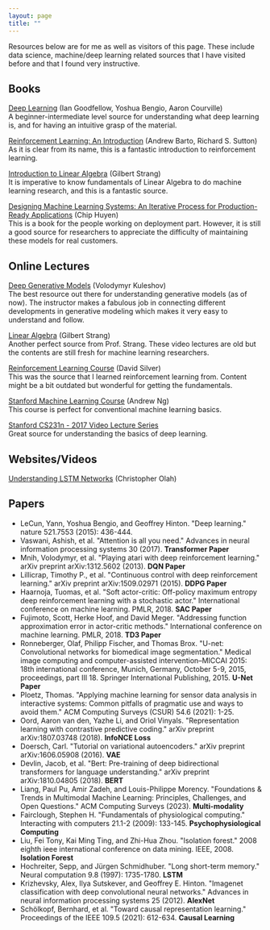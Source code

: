 ```yaml
---
layout: page
title: ""
---
```


Resources below are for me as well as visitors of this page. These include data science, machine/deep learning related sources that I have visited before and that I found very instructive.  

## Books 
[Deep Learning](https://www.deeplearningbook.org/) (Ian Goodfellow, Yoshua Bengio, Aaron Courville)  <br> 
A beginner-intermediate level source for understanding what deep learning is, and for having an intuitive grasp of the material.  

[Reinforcement Learning: An Introduction](https://www.amazon.com/Reinforcement-Learning-Introduction-Adaptive-Computation/dp/0262039249/ref=dp_ob_title_bk) (Andrew Barto, Richard S. Sutton) <br>
As it is clear from its name, this is a fantastic introduction to reinforcement learning. 

[Introduction to Linear Algebra](https://www.amazon.com/Introduction-Linear-Algebra-Gilbert-Strang/dp/0980232775) (Gilbert Strang) <br>
It is imperative to know fundamentals of Linear Algebra to do machine learning research, and this is a fantastic source. 

[Designing Machine Learning Systems: An Iterative Process for Production-Ready Applications](https://www.amazon.com/Designing-Machine-Learning-Systems-Production-Ready/dp/1098107969) (Chip Huyen) <br>
This is a book for the people working on deployment part. However, it is still a good source for researchers to appreciate the difficulty of maintaining these models for real customers.

## Online Lectures
[Deep Generative Models](https://kuleshov-group.github.io/dgm-website/) (Volodymyr Kuleshov) <br>
The best resource out there for understanding generative models (as of now). The instructor makes a fabulous job in connecting different developments in generative modeling which makes it very easy to understand and follow. 

[Linear Algebra](https://ocw.mit.edu/courses/18-06-linear-algebra-spring-2010/video_galleries/video-lectures/) (Gilbert Strang) <br>
Another perfect source from Prof. Strang. These video lectures are old but the contents are still fresh for machine learning researchers. 

[Reinforcement Learning Course](https://www.youtube.com/playlist?list=PLqYmG7hTraZDM-OYHWgPebj2MfCFzFObQ) (David Silver) <br>
This was the source that I learned reinforcement learning from. Content might be a bit outdated but wonderful for getting the fundamentals. 

[Stanford Machine Learning Course](https://www.youtube.com/playlist?list=PLoROMvodv4rMiGQp3WXShtMGgzqpfVfbU) (Andrew Ng) <br>
This course is perfect for conventional machine learning basics. 

[Stanford CS231n - 2017 Video Lecture Series](https://www.youtube.com/playlist?list=PLC1qU-LWwrF64f4QKQT-Vg5Wr4qEE1Zxk) <br>
Great source for understanding the basics of deep learning. 


## Websites/Videos
[Understanding LSTM Networks](https://colah.github.io/posts/2015-08-Understanding-LSTMs/) (Christopher Olah)

## Papers
* LeCun, Yann, Yoshua Bengio, and Geoffrey Hinton. "Deep learning." nature 521.7553 (2015): 436-444. 
* Vaswani, Ashish, et al. "Attention is all you need." Advances in neural information processing systems 30 (2017). **Transformer Paper** 
* Mnih, Volodymyr, et al. "Playing atari with deep reinforcement learning." arXiv preprint arXiv:1312.5602 (2013). **DQN Paper** 
* Lillicrap, Timothy P., et al. "Continuous control with deep reinforcement learning." arXiv preprint arXiv:1509.02971 (2015). **DDPG Paper**
* Haarnoja, Tuomas, et al. "Soft actor-critic: Off-policy maximum entropy deep reinforcement learning with a stochastic actor." International conference on machine learning. PMLR, 2018. **SAC Paper**
* Fujimoto, Scott, Herke Hoof, and David Meger. "Addressing function approximation error in actor-critic methods." International conference on machine learning. PMLR, 2018. **TD3 Paper**
* Ronneberger, Olaf, Philipp Fischer, and Thomas Brox. "U-net: Convolutional networks for biomedical image segmentation." Medical image computing and computer-assisted intervention–MICCAI 2015: 18th international conference, Munich, Germany, October 5-9, 2015, proceedings, part III 18. Springer International Publishing, 2015. **U-Net Paper**
* Ploetz, Thomas. "Applying machine learning for sensor data analysis in interactive systems: Common pitfalls of pragmatic use and ways to avoid them." ACM Computing Surveys (CSUR) 54.6 (2021): 1-25.
* Oord, Aaron van den, Yazhe Li, and Oriol Vinyals. "Representation learning with contrastive predictive coding." arXiv preprint arXiv:1807.03748 (2018). **InfoNCE Loss**
* Doersch, Carl. "Tutorial on variational autoencoders." arXiv preprint arXiv:1606.05908 (2016). **VAE**
* Devlin, Jacob, et al. "Bert: Pre-training of deep bidirectional transformers for language understanding." arXiv preprint arXiv:1810.04805 (2018). **BERT**
* Liang, Paul Pu, Amir Zadeh, and Louis-Philippe Morency. "Foundations & Trends in Multimodal Machine Learning: Principles, Challenges, and Open Questions." ACM Computing Surveys (2023). **Multi-modality**
* Fairclough, Stephen H. "Fundamentals of physiological computing." Interacting with computers 21.1-2 (2009): 133-145. **Psychophysiological Computing**
* Liu, Fei Tony, Kai Ming Ting, and Zhi-Hua Zhou. "Isolation forest." 2008 eighth ieee international conference on data mining. IEEE, 2008. **Isolation Forest**
* Hochreiter, Sepp, and Jürgen Schmidhuber. "Long short-term memory." Neural computation 9.8 (1997): 1735-1780. **LSTM**
* Krizhevsky, Alex, Ilya Sutskever, and Geoffrey E. Hinton. "Imagenet classification with deep convolutional neural networks." Advances in neural information processing systems 25 (2012).  **AlexNet**
* Schölkopf, Bernhard, et al. "Toward causal representation learning." Proceedings of the IEEE 109.5 (2021): 612-634. **Causal Learning**




